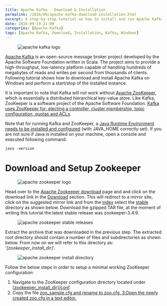 ```yaml
---
title: Apache Kafka - Download & Installation 
permalink: /2016/09/apache-kafka-download-installation.html
excerpt: A step-by-step tutorial on how to install and run Apache Kafka on Windows.
date: 2016-09-19 21:00
categories: [Apache Kafka]
tags: [Apache Kafka, Download, Installation, Kafka, Windows]
---
```


<figure>
    <img src="{{ site.url }}/assets/images/logos/apache-kafka-logo.png" alt="apache kafka logo">
</figure>

[Apache Kafka](http://kafka.apache.org/) is an open-source message broker project developed by the Apache Software Foundation written in Scala. The project aims to provide a high-throughput, low-latency platform capable of handling hundreds of megabytes of reads and writes per second from thousands of clients. Following tutorial shows how to download and install Apache Kafka on Windows and perform a start/stop of the installed instance. 


It is important to note that Kafka will not work without [Apache ZooKeeper](https://zookeeper.apache.org/), which is essentially a distributed hierarchical key-value store. Like Kafka, ZooKeeper is a software project of the Apache Software Foundation. [Kafka uses ZooKeeper for: electing a controller, cluster membership, topic configuration, quotas and ACLs](https://www.quora.com/What-is-the-actual-role-of-ZooKeeper-in-Kafka).

Note that for running Kafka and ZooKeeper, a [Java Runtime Environment needs to be installed and configured](http://www.oracle.com/technetwork/java/javase/downloads/index.html) (with JAVA_HOME correctly set). If you are not sure if Java is installed on your machine, open a console and executed following command: 

``` plaintext
java -version
```

# Download and Setup Zookeeper

<figure>
    <img src="{{ site.url }}/assets/images/logos/apache-zookeeper-logo.png" alt="apache zookeeper logo">
</figure>

Head over to the [Apache Zookeeper download](https://zookeeper.apache.org/releases.html) page and and click on the download link in the <ins>Download</ins> section. This will redirect to a mirror site, click on the suggested mirror link and from the <ins>index</ins> select the <ins>stable</ins> directory as shown below. Download the gzipped TAR file, at the moment of writing this tutorial the latest stable release was zookeeper-3.4.9.

<figure>
    <img src="{{ site.url }}/assets/images/apache-kafka/apache-zookeeper-stable-releases.png" alt="apache zookeeper stable releases">
</figure>

Extract the archive that was downloaded in the previous step. The extracted root directory should contain a number of files and subdirectories as shown below. From now on we will refer to this directory as: '<var>[zookeeper_install_dir]</var>'.

<figure>
    <img src="{{ site.url }}/assets/images/apache-kafka/apache-zookeeper-install-directory.png" alt="apache zookeeper install directory">
</figure>

Follow the below steps in order to setup a minimal working ZooKeeper configuration:
1. Navigate to the ZooKeeper configuration directory located under <ins>[zookeeper_install_dir]/conf</ins>.
2. Copy the file <ins>zoo_sample.cfg<ins> and rename to <ins>zoo.cfg<ins>.
3.Open the newly created <ins>zoo.cfg<ins> in a text editor.










